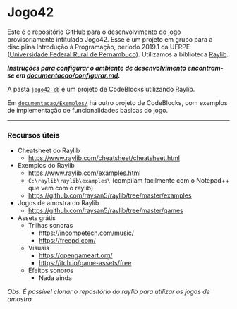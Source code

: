 # Jogo42
Este é o repositório GitHub para o desenvolvimento do jogo provisoriamente intitulado Jogo42. Esse é um projeto em grupo para a disciplina Introdução à Programação, período 2019.1 da UFRPE ([Universidade Federal Rural de Pernambuco](http://www.ufrpe.br)). Utilizamos a biblioteca [Raylib](https://www.raylib.com/).

**_Instruções para configurar o ambiente de desenvolvimento encontram-se em [documentacao/configurar.md](documentacao/configurar.md)._**

A pasta [`jogo42-cb`](jogo42-cb/) é um projeto de CodeBlocks utilizando Raylib.

Em [`documentacao/Exemplos/`](documentacao/Exemplos/) há outro projeto de CodeBlocks, com exemplos de implementação de funcionalidades básicas do jogo.

----------------

### Recursos úteis
- Cheatsheet do Raylib  
  - https://www.raylib.com/cheatsheet/cheatsheet.html
- Exemplos do Raylib
  - https://www.raylib.com/examples.html
  - `C:\raylib\raylib\examples\` (compilam facilmente com o Notepad++ que vem com o raylib)
  - https://github.com/raysan5/raylib/tree/master/examples
- Jogos de amostra do Raylib
  - https://github.com/raysan5/raylib/tree/master/games
- Assets grátis
  - Trilhas sonoras
    - https://incompetech.com/music/
    - https://freepd.com/
  - Visuais
    - https://opengameart.org/
    - https://itch.io/game-assets/free
  - Efeitos sonoros
    - Nada ainda

_Obs: É possível clonar o repositório do raylib para utilizar os jogos de amostra_
